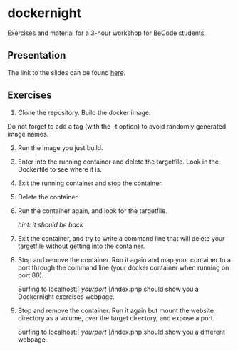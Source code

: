 # dockernight
Exercises and material for a 3-hour workshop for BeCode students.

## Presentation
The link to the slides can be found [here](https://github.com/0ctavia/dockernight/blob/master/dockerpresentation.odp).

## Exercises



1. Clone the repository. Build the docker image.

Do not forget to add a tag (with the -t option) to avoid randomly generated image names.

2. Run the image you just build.

3. Enter into the running container and delete the targetfile. Look in the Dockerfile to see where it is.

4. Exit the running container and stop the container.

5. Delete the container.

6. Run the container again, and look for the targetfile.

    *hint: it should be back*

7. Exit the container, and try to write a command line that will delete your targetfile without getting into the container.

8. Stop and remove the container. Run it again and map your container to a port through the command line (your docker container when running on port 80).

    Surfing to localhost:[ _yourport_ ]/index.php should show you a Dockernight exercises webpage.

9. Stop and remove the container. Run it again but mount the website directory as a volume, over the target directory, and expose a port.

    Surfing to localhost:[ _yourport_ ]/index.php should show you a different webpage.



